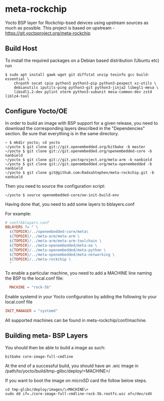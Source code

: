 # meta-rockchip

Yocto BSP layer for Rockchip-bsed deivces using upstream sources as much as possible.
This project is based on upstream - https://git.yoctoproject.org/meta-rockchip

## Build Host

To install the required packages on a Debian based distribution (Ubuntu etc) run

```
$ sudo apt install gawk wget git diffstat unzip texinfo gcc build-essential \
    chrpath socat cpio python3 python3-pip python3-pexpect xz-utils \
    debianutils iputils-ping python3-git python3-jinja2 libegl1-mesa \
    libsdl1.2-dev pylint xterm python3-subunit mesa-common-dev zstd liblz4-tool
```

## Configure Yocto/OE

In order to build an image with BSP support for a given release, you need to download the corresponding layers described in the "Dependencies" section. Be sure that everything is in the same directory.

```shell
~ $ mkdir yocto; cd yocto
~/yocto $ git clone git://git.openembedded.org/bitbake -b master
~/yocto $ git clone git://git.openembedded.org/openembedded-core -b nanbield
~/yocto $ git clone git://git.yoctoproject.org/meta-arm -b nanbield
~/yocto $ git clone git://git.openembedded.org/meta-openembedded -b nanbield
~/yocto $ git clone git@github.com:RadxaStephen/meta-rockchip.git -b nanbield
```

Then you need to source the configuration script:

```shell
~/yocto $ source openembedded-core/oe-init-build-env
```

Having done that, you need to add some layers to bblayers.conf

For example:

```makefile
# conf/bblayers.conf
BBLAYERS ?= " \
  ${TOPDIR}/../openembedded-core/meta\
  ${TOPDIR}/../meta-arm/meta-arm \
  ${TOPDIR}/../meta-arm/meta-arm-toolchain \
  ${TOPDIR}/../meta-openembedded/meta-oe \
  ${TOPDIR}/../meta-openembedded/meta-python \
  ${TOPDIR}/../meta-openembedded/meta-networking \
  ${TOPDIR}/../meta-rockchip \
  "
```

To enable a particular machine, you need to add a MACHINE line naming the BSP to the local.conf file:

```makefile
  MACHINE = "rock-5b"
```

Enable systemd in your Yocto configuration by adding the following to your local.conf file

```makefile
INIT_MANAGER = "systemd"
```

All supported machines can be found in meta-rockchip/conf/machine.

## Building meta- BSP Layers

You should then be able to build a image as such:

```shell
bitbake core-image-full-cmdline
```

At the end of a successful build, you should have an .wic image in /path/to/yocto/build/tmp-glibc/deploy/\<MACHINE\>/

If you want to boot the image on microSD card the follow below steps.

```shell
cd tmp-glibc/deploy/images/\<MACHINE\>
sudo dd if=./core-image-full-cmdline-rock-5b.rootfs.wic of=/dev/sdX
```

